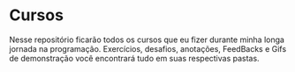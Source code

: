 # Cursos
Nesse repositório ficarão todos os cursos que eu fizer durante minha longa jornada na programação. Exercícios, desafios, anotações, FeedBacks e Gifs de demonstração você encontrará tudo em suas respectivas pastas.
